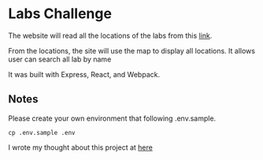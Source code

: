 # Labs Challenge

The website will read all the locations of the labs from this [link](https://drive.google.com/file/d/1XjqJ7kp2AcMQjWaf_exDTTx-1qU4ctGp/view?usp=sharing).

From the locations, the site will use the map to display all locations. It allows user can search all lab by name

It was built with Express, React, and Webpack.

## Notes

Please create your own environment that following .env.sample.

```
cp .env.sample .env
```

I wrote my thought about this project at [here](./Cong_Dao_Fullstack_Developer_CaseStudy.md)
